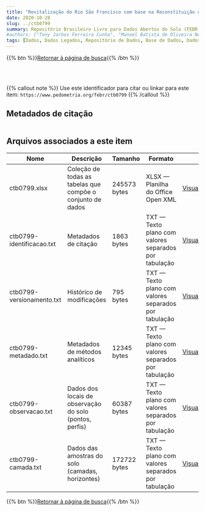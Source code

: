 ```yaml
---
title: "Revitalização do Rio São Francisco com base na Reconstituição de Matas Ciliares e Recuperação de Áreas Degradadas nos municípios de Petrolina, Lagoa Grande e Santa Maria da Boa Vista"
date: 2020-10-28
slug: ../ctb0799
summary: Repositório Brasileiro Livre para Dados Abertos do Solo (FEBR) | A febre dos dados de solo no Brasil
#authors: ["Tony Jarbas Ferreira Cunha", "Manoel Batista de Oliveira Neto", "Andréa Maria Alves de Lucena", "Wagner da Silva Oliveira", "Roberto O  de Santana", "Bruno N. Rocha", "Rodrigo César Flores Ferreira"]
tags: [Dados, Dados Legados, Repositório de Dados, Base de Dados, Dados Abertos]
---
```


<style>
div.alert > div {
    font-size: 0.8rem;
}
</style>

{{% btn %}}<a href="/febr/buscar/">Retornar à página de busca</a>{{% /btn %}}

<br>
<br>

{{% callout note %}}
Use este identificador para citar ou linkar para este item: `https://www.pedometria.org/febr/ctb0799`
{{% /callout %}}

## Metadados de citação

<table>
<!-- Fonte: https://gist.github.com/jfreels/6814721 -->
<script src="https://d3js.org/d3.v3.min.js" charset="utf-8"></script>
<!-- <script type='text/javascript' src='/febr/buscar/script.js'></script> -->
<script type='text/javascript'>
  d3.tsv('ctb0799-identificacao.txt',function (data) {
    var columns = ['campo', 'valor']
    tabulate(data, columns)
  })
</script>
</table>

## Arquivos associados a este item

<table style="width:100%">
  <thead>
    <tr>
      <th>Nome</th>
      <th>Descrição</th>
      <th>Tamanho</th>
      <th>Formato</th>
      <th></th>
    </tr>
  </thead>
  <tbody>
    <tr>
      <td>ctb0799.xlsx</td>
      <td>Coleção de todas as tabelas que compõe o conjunto de dados</td>
      <td>245573 bytes</td>
      <td>XLSX — Planilha do Office Open XML</td>
      <td><a href="https://cloud.utfpr.edu.br/index.php/s/Df6dhfzYJ1DDeso/download?path=%2Fctb0799&files=ctb0799.xlsx" class="btn btn-primary btn-block" role="button">Visualizar/Abrir</a></td>
    </tr>
    <tr>
      <td>ctb0799-identificacao.txt</td>
      <td>Metadados de citação</td>
      <td>1863 bytes</td>
      <td>TXT — Texto plano com valores separados por tabulação</td>
      <td><a href="https://cloud.utfpr.edu.br/index.php/s/Df6dhfzYJ1DDeso/download?path=%2Fctb0799&files=ctb0799-identificacao.txt" class="btn btn-primary btn-block" role="button">Visualizar/Abrir</a></td>
    </tr>
    <tr>
      <td>ctb0799-versionamento.txt</td>
      <td>Histórico de modificações</td>
      <td>795 bytes</td>
      <td>TXT — Texto plano com valores separados por tabulação</td>
      <td><a href="https://cloud.utfpr.edu.br/index.php/s/Df6dhfzYJ1DDeso/download?path=%2Fctb0799&files=ctb0799-versionamento.txt" class="btn btn-primary btn-block" role="button">Visualizar/Abrir</a></td>
    </tr>
    <tr>
      <td>ctb0799-metadado.txt</td>
      <td>Metadados de métodos analíticos</td>
      <td>12345 bytes</td>
      <td>TXT — Texto plano com valores separados por tabulação</td>
      <td><a href="https://cloud.utfpr.edu.br/index.php/s/Df6dhfzYJ1DDeso/download?path=%2Fctb0799&files=ctb0799-metadado.txt" class="btn btn-primary btn-block" role="button">Visualizar/Abrir</a></td>
    </tr>
    <tr>
      <td>ctb0799-observacao.txt</td>
      <td>Dados dos locais de observação do solo (pontos, perfis)</td>
      <td>60387 bytes</td>
      <td>TXT — Texto plano com valores separados por tabulação</td>
      <td><a href="https://cloud.utfpr.edu.br/index.php/s/Df6dhfzYJ1DDeso/download?path=%2Fctb0799&files=ctb0799-observacao.txt" class="btn btn-primary btn-block" role="button">Visualizar/Abrir</a></td>
    </tr>
    <tr>
      <td>ctb0799-camada.txt</td>
      <td>Dados das amostras do solo (camadas, horizontes)</td>
      <td>172722 bytes</td>
      <td>TXT — Texto plano com valores separados por tabulação</td>
      <td><a href="https://cloud.utfpr.edu.br/index.php/s/Df6dhfzYJ1DDeso/download?path=%2Fctb0799&files=ctb0799-camada.txt" class="btn btn-primary btn-block" role="button">Visualizar/Abrir</a></td>
    </tr>
  </tbody>
</table>

{{% btn %}}<a href="/febr/buscar/">Retornar à página de busca</a>{{% /btn %}}

